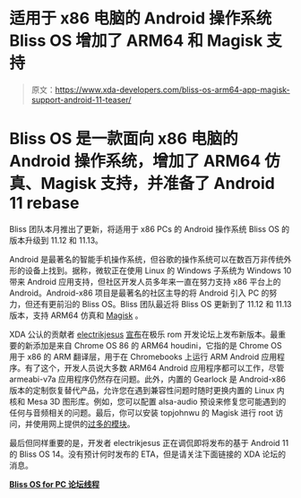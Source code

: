 # 适用于 x86 电脑的 Android 操作系统 Bliss OS 增加了 ARM64 和 Magisk 支持

> 原文：<https://www.xda-developers.com/bliss-os-arm64-app-magisk-support-android-11-teaser/>

# Bliss OS 是一款面向 x86 电脑的 Android 操作系统，增加了 ARM64 仿真、Magisk 支持，并准备了 Android 11 rebase

Bliss 团队本月推出了更新，将适用于 x86 PCs 的 Android 操作系统 Bliss OS 的版本升级到 11.12 和 11.13。

Android 是最著名的智能手机操作系统，但谷歌的操作系统可以在数百万非传统外形的设备上找到。据称，微软正在使用 Linux 的 Windows 子系统为 Windows 10 带来 Android 应用支持，但社区开发人员多年来一直在努力支持 x86 平台上的 Android。Android-x86 项目是最著名的社区主导的将 Android 引入 PC 的努力，但还有更前沿的 Bliss OS。Bliss 团队最近将 Bliss OS 更新到了 11.12 和 11.13 版本，支持 ARM64 仿真和 [Magisk](https://www.xda-developers.com/magisk-beta-v21-1-magisk-manager-v8-0-3-pixel-5-pixel-4a-5g/) 。

XDA 公认的贡献者 [electrikjesus](https://forum.xda-developers.com/member.php?u=928479) [宣布](https://forum.xda-developers.com/showpost.php?p=83919621&postcount=1947)在极乐 rom 开发论坛上发布新版本。最重要的新添加是来自 Chrome OS 86 的 ARM64 houdini，它指的是 Chrome OS 用于 x86 的 ARM 翻译层，用于在 Chromebooks 上运行 ARM Android 应用程序。有了这个，开发人员说大多数 ARM64 Android 应用程序都可以工作，尽管 armeabi-v7a 应用程序仍然存在问题。此外，内置的 Gearlock 是 Android-x86 版本的定制恢复替代产品，允许您在遇到兼容性问题时随时更换内置的 Linux 内核和 Mesa 3D 图形库。例如，您可以配置 alsa-audio 预设来修复您可能遇到的任何与音频相关的问题。最后，你可以安装 topjohnwu 的 Magisk 进行 root 访问，并使用网上提供的[过多的模块](https://github.com/Magisk-Modules-Repo)。

最后但同样重要的是，开发者 electrikjesus 正在调侃即将发布的基于 Android 11 的 Bliss OS 14。没有预计何时发布的 ETA，但是请关注下面链接的 XDA 论坛的消息。

**[Bliss OS for PC 论坛线程](https://forum.xda-developers.com/bliss-roms/bliss-roms-development/bliss-os-pie-beta-preview-t3855917)**